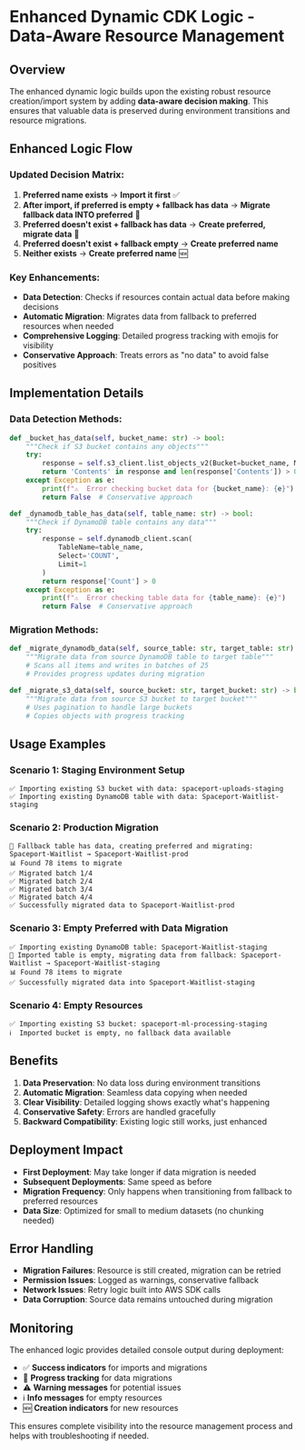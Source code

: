 # Enhanced Dynamic CDK Logic - Data-Aware Resource Management

## Overview

The enhanced dynamic logic builds upon the existing robust resource creation/import system by adding **data-aware decision making**. This ensures that valuable data is preserved during environment transitions and resource migrations.

## Enhanced Logic Flow

### **Updated Decision Matrix:**

1. **Preferred name exists** → **Import it first** ✅
2. **After import, if preferred is empty + fallback has data** → **Migrate fallback data INTO preferred** 🔄
3. **Preferred doesn't exist + fallback has data** → **Create preferred, migrate data** 🔄
4. **Preferred doesn't exist + fallback empty** → **Create preferred name**
5. **Neither exists** → **Create preferred name** 🆕

### **Key Enhancements:**

- **Data Detection**: Checks if resources contain actual data before making decisions
- **Automatic Migration**: Migrates data from fallback to preferred resources when needed
- **Comprehensive Logging**: Detailed progress tracking with emojis for visibility
- **Conservative Approach**: Treats errors as "no data" to avoid false positives

## Implementation Details

### **Data Detection Methods:**

```python
def _bucket_has_data(self, bucket_name: str) -> bool:
    """Check if S3 bucket contains any objects"""
    try:
        response = self.s3_client.list_objects_v2(Bucket=bucket_name, MaxKeys=1)
        return 'Contents' in response and len(response['Contents']) > 0
    except Exception as e:
        print(f"⚠️  Error checking bucket data for {bucket_name}: {e}")
        return False  # Conservative approach

def _dynamodb_table_has_data(self, table_name: str) -> bool:
    """Check if DynamoDB table contains any data"""
    try:
        response = self.dynamodb_client.scan(
            TableName=table_name,
            Select='COUNT',
            Limit=1
        )
        return response['Count'] > 0
    except Exception as e:
        print(f"⚠️  Error checking table data for {table_name}: {e}")
        return False  # Conservative approach
```

### **Migration Methods:**

```python
def _migrate_dynamodb_data(self, source_table: str, target_table: str) -> bool:
    """Migrate data from source DynamoDB table to target table"""
    # Scans all items and writes in batches of 25
    # Provides progress updates during migration

def _migrate_s3_data(self, source_bucket: str, target_bucket: str) -> bool:
    """Migrate data from source S3 bucket to target bucket"""
    # Uses pagination to handle large buckets
    # Copies objects with progress tracking
```

## Usage Examples

### **Scenario 1: Staging Environment Setup**
```
✅ Importing existing S3 bucket with data: spaceport-uploads-staging
✅ Importing existing DynamoDB table with data: Spaceport-Waitlist-staging
```

### **Scenario 2: Production Migration**
```
🔄 Fallback table has data, creating preferred and migrating: Spaceport-Waitlist → Spaceport-Waitlist-prod
📊 Found 78 items to migrate
✅ Migrated batch 1/4
✅ Migrated batch 2/4
✅ Migrated batch 3/4
✅ Migrated batch 4/4
✅ Successfully migrated data to Spaceport-Waitlist-prod
```

### **Scenario 3: Empty Preferred with Data Migration**
```
✅ Importing existing DynamoDB table: Spaceport-Waitlist-staging
🔄 Imported table is empty, migrating data from fallback: Spaceport-Waitlist → Spaceport-Waitlist-staging
📊 Found 78 items to migrate
✅ Successfully migrated data into Spaceport-Waitlist-staging
```

### **Scenario 4: Empty Resources**
```
✅ Importing existing S3 bucket: spaceport-ml-processing-staging
ℹ️  Imported bucket is empty, no fallback data available
```

## Benefits

1. **Data Preservation**: No data loss during environment transitions
2. **Automatic Migration**: Seamless data copying when needed
3. **Clear Visibility**: Detailed logging shows exactly what's happening
4. **Conservative Safety**: Errors are handled gracefully
5. **Backward Compatibility**: Existing logic still works, just enhanced

## Deployment Impact

- **First Deployment**: May take longer if data migration is needed
- **Subsequent Deployments**: Same speed as before
- **Migration Frequency**: Only happens when transitioning from fallback to preferred resources
- **Data Size**: Optimized for small to medium datasets (no chunking needed)

## Error Handling

- **Migration Failures**: Resource is still created, migration can be retried
- **Permission Issues**: Logged as warnings, conservative fallback
- **Network Issues**: Retry logic built into AWS SDK calls
- **Data Corruption**: Source data remains untouched during migration

## Monitoring

The enhanced logic provides detailed console output during deployment:

- ✅ **Success indicators** for imports and migrations
- 🔄 **Progress tracking** for data migrations
- ⚠️ **Warning messages** for potential issues
- ℹ️ **Info messages** for empty resources
- 🆕 **Creation indicators** for new resources

This ensures complete visibility into the resource management process and helps with troubleshooting if needed.
